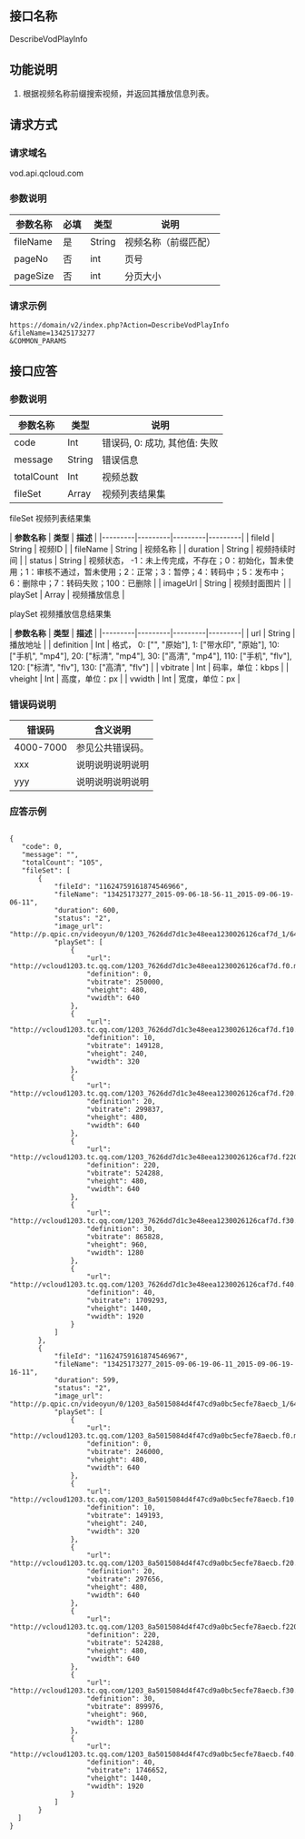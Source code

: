 ## 接口名称
DescribeVodPlayInfo

## 功能说明
1. 根据视频名称前缀搜索视频，并返回其播放信息列表。

## 请求方式

### 请求域名
vod.api.qcloud.com

### 参数说明
| 参数名称 | 必填 | 类型 | 说明 |
|---------|---------|---------|---------|
| fileName | 是 | String | 视频名称（前缀匹配） |
| pageNo | 否 | int | 页号 |
| pageSize | 否 | int | 分页大小 |

### 请求示例
```
https://domain/v2/index.php?Action=DescribeVodPlayInfo
&fileName=13425173277
&COMMON_PARAMS
```
## 接口应答

### 参数说明
| 参数名称 | 类型 | 说明 |
|---------|---------|---------|
| code | Int | 错误码, 0: 成功, 其他值: 失败 |
| message | String | 错误信息 |
| totalCount | Int | 视频总数 |
| fileSet | Array | 视频列表结果集 |

fileSet 视频列表结果集

| **参数名称** | **类型** | **描述** |
|---------|---------|---------|---------|
| fileId | String | 视频ID |
| fileName | String | 视频名称 |
| duration | String | 视频持续时间 |
| status | String | 视频状态， -1：未上传完成，不存在；0：初始化，暂未使用；1：审核不通过，暂未使用；2：正常；3：暂停；4：转码中；5：发布中；6：删除中；7：转码失败；100：已删除 |
| imageUrl | String | 视频封面图片 |
| playSet | Array | 视频播放信息 |

playSet 视频播放信息结果集

| **参数名称** | **类型** | **描述** |
|---------|---------|---------|---------|
| url | String | 播放地址 |
| definition | Int | 格式， 0: ["", "原始"], 1: ["带水印", "原始"], 10: ["手机", "mp4"], 20: ["标清", "mp4"], 30: ["高清", "mp4"], 110: ["手机", "flv"], 120: ["标清", "flv"], 130: ["高清", "flv"] |
| vbitrate | Int | 码率，单位：kbps |
| vheight | Int | 高度，单位：px |
| vwidth | Int | 宽度，单位：px |

### 错误码说明
| 错误码 | 含义说明|
|---------|---------|
| 4000-7000 | 参见公共错误码。  |
| xxx | 说明说明说明说明  |
| yyy | 说明说明说明说明 |

### 应答示例
```

{
   "code": 0,
   "message": "",
   "totalCount": "105",
   "fileSet": [
       {
           "fileId": "11624759161874546966",
           "fileName": "13425173277_2015-09-06-18-56-11_2015-09-06-19-06-11",
           "duration": 600,
           "status": "2",
           "image_url": "http://p.qpic.cn/videoyun/0/1203_7626dd7d1c3e48eea1230026126caf7d_1/640",
           "playSet": [
               {
                   "url": "http://vcloud1203.tc.qq.com/1203_7626dd7d1c3e48eea1230026126caf7d.f0.mp4",
                   "definition": 0,
                   "vbitrate": 250000,
                   "vheight": 480,
                   "vwidth": 640
               },
               {
                   "url": "http://vcloud1203.tc.qq.com/1203_7626dd7d1c3e48eea1230026126caf7d.f10.mp4",
                   "definition": 10,
                   "vbitrate": 149128,
                   "vheight": 240,
                   "vwidth": 320
               },
               {
                   "url": "http://vcloud1203.tc.qq.com/1203_7626dd7d1c3e48eea1230026126caf7d.f20.mp4",
                   "definition": 20,
                   "vbitrate": 299837,
                   "vheight": 480,
                   "vwidth": 640
               },
               {
                   "url": "http://vcloud1203.tc.qq.com/1203_7626dd7d1c3e48eea1230026126caf7d.f220.av.m3u8",
                   "definition": 220,
                   "vbitrate": 524288,
                   "vheight": 480,
                   "vwidth": 640
               },
               {
                   "url": "http://vcloud1203.tc.qq.com/1203_7626dd7d1c3e48eea1230026126caf7d.f30.mp4",
                   "definition": 30,
                   "vbitrate": 865828,
                   "vheight": 960,
                   "vwidth": 1280
               },
               {
                   "url": "http://vcloud1203.tc.qq.com/1203_7626dd7d1c3e48eea1230026126caf7d.f40.mp4",
                   "definition": 40,
                   "vbitrate": 1709293,
                   "vheight": 1440,
                   "vwidth": 1920
               }
           ]
       },
       {
           "fileId": "11624759161874546967",
           "fileName": "13425173277_2015-09-06-19-06-11_2015-09-06-19-16-11",
           "duration": 599,
           "status": "2",
           "image_url": "http://p.qpic.cn/videoyun/0/1203_8a5015084d4f47cd9a0bc5ecfe78aecb_1/640",
           "playSet": [
               {
                   "url": "http://vcloud1203.tc.qq.com/1203_8a5015084d4f47cd9a0bc5ecfe78aecb.f0.mp4",
                   "definition": 0,
                   "vbitrate": 246000,
                   "vheight": 480,
                   "vwidth": 640
               },
               {
                   "url": "http://vcloud1203.tc.qq.com/1203_8a5015084d4f47cd9a0bc5ecfe78aecb.f10.mp4",
                   "definition": 10,
                   "vbitrate": 149193,
                   "vheight": 240,
                   "vwidth": 320
               },
               {
                   "url": "http://vcloud1203.tc.qq.com/1203_8a5015084d4f47cd9a0bc5ecfe78aecb.f20.mp4",
                   "definition": 20,
                   "vbitrate": 297656,
                   "vheight": 480,
                   "vwidth": 640
               },
               {
                   "url": "http://vcloud1203.tc.qq.com/1203_8a5015084d4f47cd9a0bc5ecfe78aecb.f220.av.m3u8",
                   "definition": 220,
                   "vbitrate": 524288,
                   "vheight": 480,
                   "vwidth": 640
               },
               {
                   "url": "http://vcloud1203.tc.qq.com/1203_8a5015084d4f47cd9a0bc5ecfe78aecb.f30.mp4",
                   "definition": 30,
                   "vbitrate": 899976,
                   "vheight": 960,
                   "vwidth": 1280
               },
               {
                   "url": "http://vcloud1203.tc.qq.com/1203_8a5015084d4f47cd9a0bc5ecfe78aecb.f40.mp4",
                   "definition": 40,
                   "vbitrate": 1746652,
                   "vheight": 1440,
                   "vwidth": 1920
               }
           ]
       }
  ]
}
```
